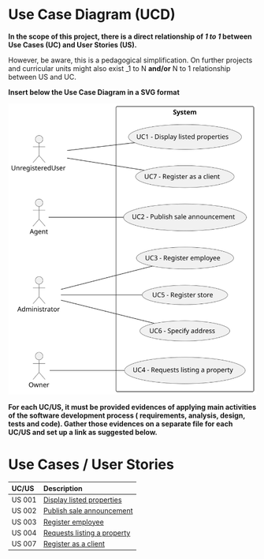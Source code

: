 # Use Case Diagram (UCD)

**In the scope of this project, there is a direct relationship of _1 to 1_ between Use Cases (UC) and User Stories (US).**

However, be aware, this is a pedagogical simplification. On further projects and curricular units might also exist _1 to
N **and/or** N to 1 relationship between US and UC.

**Insert below the Use Case Diagram in a SVG format**

![Use Case Diagram](svg/use-case-diagram.svg)

**For each UC/US, it must be provided evidences of applying main activities of the software development process (
requirements, analysis, design, tests and code). Gather those evidences on a separate file for each UC/US and set up a
link as suggested below.**

# Use Cases / User Stories

| UC/US  | Description                                                                     |                   
|:-------|:--------------------------------------------------------------------------------|
| US 001 | [Display listed properties](../../us001/Readme.md)                              |
| US 002 | [Publish sale announcement](../../us002/Readme.md)                              |
| US 003 | [Register employee](../../us003/Readme.md)                                    |
| US 004 | [Requests listing a property](../../us004/Readme.md)                |
| US 007 | [Register as a client](../../us007/Readme.md) |

